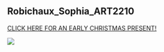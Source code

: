 ## Robichaux_Sophia_ART2210
[CLICK HERE FOR AN EARLY CHRISTMAS PRESENT!](https://sophiarobichaux.github.io/Robichaux_Sophia_ART2210-1//Final_Project/index.html)

![](https://sophiarobichaux.github.io/Robichaux_Sophia_ART2210-1/Final_Project/santaclause.jpg)
